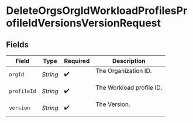# DeleteOrgsOrgIdWorkloadProfilesProfileIdVersionsVersionRequest


## Fields

| Field                      | Type                       | Required                   | Description                |
| -------------------------- | -------------------------- | -------------------------- | -------------------------- |
| `orgId`                    | *String*                   | :heavy_check_mark:         | The Organization ID.<br/><br/> |
| `profileId`                | *String*                   | :heavy_check_mark:         | The Workload profile ID.<br/><br/> |
| `version`                  | *String*                   | :heavy_check_mark:         | The Version.<br/><br/>     |